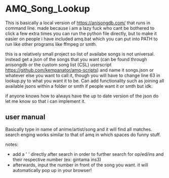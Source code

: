 # AMQ_Song_Lookup
This is basically a local version of https://anisongdb.com/ that runs in command line. 
made because i am a lazy fuck who cant be bothered to click a few extra times
you can run the python file directly, but to make it easier on people i have included amq.bat which you can put into PATH to run like other programs like ffmpeg or smth. 

this is a relatively small project so list of availabe songs is not universal. instead get a json of the songs that you want (can be found through anisongdb or the custom song list (CSL) userscript https://github.com/kempanator/amq-scripts) and name it songs.json or whatever else you want to call it, though you will have to change line 63 in lookup.py to what you want it to be. Can add functionality such as joining all available jsons within a folder or smth if people want it or smth but idk. 

if anyone knows how to always have the up to date version of the json do let me know so that i can implement it.

## user manual
Basically type in name of anime/artist/song and it will find all matches. search enging works similar to that of amq in which spaces do funny stuff.

notes:
- add a ' ' directly after search in order to further search for op/ed/ins and their respective number (ex: gintama ins3)
- afterwards, input the number in front of the song you want. it will automatically pop up in your browser!
